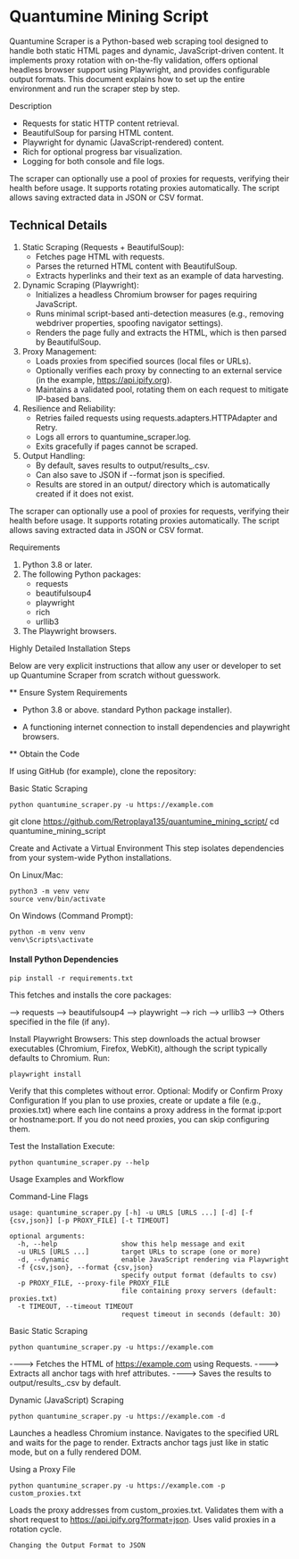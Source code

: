 # Quantumine Mining Script

Quantumine Scraper is a Python-based web scraping tool designed to handle both static HTML pages and dynamic, JavaScript-driven content. It implements proxy rotation with on-the-fly validation, offers optional headless browser support using Playwright, and provides configurable output formats. This document explains how to set up the entire environment and run the scraper step by step.

Description

* Requests for static HTTP content retrieval.
* BeautifulSoup for parsing HTML content.
* Playwright for dynamic (JavaScript-rendered) content.
* Rich for optional progress bar visualization.
* Logging for both console and file logs.

The scraper can optionally use a pool of proxies for requests, verifying their health before usage. It supports rotating proxies automatically. The script allows saving extracted data in JSON or CSV format.

## Technical Details

1. Static Scraping (Requests + BeautifulSoup):
    * Fetches page HTML with requests.
    * Parses the returned HTML content with BeautifulSoup.
    * Extracts hyperlinks and their text as an example of data harvesting.
2. Dynamic Scraping (Playwright):
    * Initializes a headless Chromium browser for pages requiring JavaScript.
    * Runs minimal script-based anti-detection measures (e.g., removing webdriver properties, spoofing navigator settings).
    * Renders the page fully and extracts the HTML, which is then parsed by BeautifulSoup.
3. Proxy Management:
    * Loads proxies from specified sources (local files or URLs).
    * Optionally verifies each proxy by connecting to an external service (in the example, https://api.ipify.org).
    * Maintains a validated pool, rotating them on each request to mitigate IP-based bans.
4. Resilience and Reliability:
    * Retries failed requests using requests.adapters.HTTPAdapter and Retry.
    * Logs all errors to quantumine_scraper.log.
    * Exits gracefully if pages cannot be scraped.
5. Output Handling:
    * By default, saves results to output/results_<timestamp>.csv.
    * Can also save to JSON if --format json is specified.
    * Results are stored in an output/ directory which is automatically created if it does not exist.

The scraper can optionally use a pool of proxies for requests, verifying their health before usage. It supports rotating proxies automatically. The script allows saving extracted data in JSON or CSV format.

Requirements
1. Python 3.8 or later.
2. The following Python packages:
    * requests
    * beautifulsoup4
    * playwright
    * rich
    * urllib3
3. The Playwright browsers.

Highly Detailed Installation Steps

Below are very explicit instructions that allow any user or developer to set up Quantumine Scraper from scratch without guesswork.

** Ensure System Requirements
* Python 3.8 or above.
 standard Python package installer).

* A functioning internet connection to install dependencies and playwright browsers.

** Obtain the Code

If using GitHub (for example), clone the repository:

Basic Static Scraping

```
python quantumine_scraper.py -u https://example.com
```

git clone https://github.com/Retroplaya135/quantumine_mining_script/
cd quantumine_mining_script


Create and Activate a Virtual Environment
This step isolates dependencies from your system-wide Python installations.

On Linux/Mac:
```
python3 -m venv venv
source venv/bin/activate
```

On Windows (Command Prompt):

```
python -m venv venv
venv\Scripts\activate
```

#### Install Python Dependencies

```
pip install -r requirements.txt
```

This fetches and installs the core packages:

--> requests
--> beautifulsoup4
--> playwright
--> rich
--> urllib3
--> Others specified in the file (if any).

Install Playwright Browsers:
This step downloads the actual browser executables (Chromium, Firefox, WebKit), although the script typically defaults to Chromium. Run:
```
playwright install
```

Verify that this completes without error.
Optional: Modify or Confirm Proxy Configuration
If you plan to use proxies, create or update a file (e.g., proxies.txt) where each line contains a proxy address in the format ip:port or hostname:port.
If you do not need proxies, you can skip configuring them.

Test the Installation
Execute:
```
python quantumine_scraper.py --help
```

Usage Examples and Workflow

Command-Line Flags

```
usage: quantumine_scraper.py [-h] -u URLS [URLS ...] [-d] [-f {csv,json}] [-p PROXY_FILE] [-t TIMEOUT]

optional arguments:
  -h, --help                show this help message and exit
  -u URLS [URLS ...]        target URLs to scrape (one or more)
  -d, --dynamic             enable JavaScript rendering via Playwright
  -f {csv,json}, --format {csv,json}
                            specify output format (defaults to csv)
  -p PROXY_FILE, --proxy-file PROXY_FILE
                            file containing proxy servers (default: proxies.txt)
  -t TIMEOUT, --timeout TIMEOUT
                            request timeout in seconds (default: 30)
```

Basic Static Scraping


```
python quantumine_scraper.py -u https://example.com
```

----> Fetches the HTML of https://example.com using Requests.
----> Extracts all anchor tags with href attributes.
----> Saves the results to output/results_<timestamp>.csv by default.

Dynamic (JavaScript) Scraping

```
python quantumine_scraper.py -u https://example.com -d
```

Launches a headless Chromium instance.
Navigates to the specified URL and waits for the page to render.
Extracts anchor tags just like in static mode, but on a fully rendered DOM.

Using a Proxy File

```
python quantumine_scraper.py -u https://example.com -p custom_proxies.txt
```
Loads the proxy addresses from custom_proxies.txt.
Validates them with a short request to https://api.ipify.org?format=json.
Uses valid proxies in a rotation cycle.

```
Changing the Output Format to JSON
```
